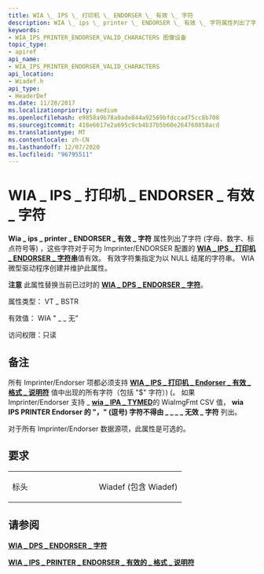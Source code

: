 ```yaml
---
title: WIA \_ IPS \_ 打印机 \_ ENDORSER \_ 有效 \_ 字符
description: WIA \_ ips \_ printer \_ ENDORSER \_ 有效 \_ 字符属性列出了字符 (字母、数字、标点符号等) ，这些字符对于可为 \_ \_ \_ Imprinter/ENDORSER 配置的 WIA IPS 打印机 ENDORSER \_ 字符串值有效。
keywords:
- WIA_IPS_PRINTER_ENDORSER_VALID_CHARACTERS 图像设备
topic_type:
- apiref
api_name:
- WIA_IPS_PRINTER_ENDORSER_VALID_CHARACTERS
api_location:
- Wiadef.h
api_type:
- HeaderDef
ms.date: 11/28/2017
ms.localizationpriority: medium
ms.openlocfilehash: e9858a9b78a0ade844a92569bfdccad75cc8b708
ms.sourcegitcommit: 418e6617e2a695c9cb4b37b5b60e264760858acd
ms.translationtype: MT
ms.contentlocale: zh-CN
ms.lasthandoff: 12/07/2020
ms.locfileid: "96795511"
---
```

# <a name="wia_ips_printer_endorser_valid_characters"></a>WIA \_ IPS \_ 打印机 \_ ENDORSER \_ 有效 \_ 字符


**Wia \_ ips \_ printer \_ ENDORSER \_ 有效 \_ 字符** 属性列出了字符 (字母、数字、标点符号等) ，这些字符对于可为 Imprinter/ENDORSER 配置的 [**WIA \_ IPS \_ 打印机 \_ ENDORSER \_ 字符串**](wia-ips-printer-endorser-string.md)值有效。 有效字符集指定为以 NULL 结尾的字符串。 WIA 微型驱动程序创建并维护此属性。




**注意**  此属性替换当前已过时的 [**WIA \_ DPS \_ ENDORSER \_ 字符**](wia-dps-endorser-characters.md)。

 

属性类型： VT \_ BSTR

有效值： WIA " \_ \_ 无"

访问权限：只读

<a name="remarks"></a>备注
-------

所有 Imprinter/Endorser 项都必须支持 [**WIA \_ IPS \_ 打印机 \_ Endorser \_ 有效 \_ 格式 \_ 说明符**](wia-ips-printer-endorser-valid-format-specifiers.md) 值中出现的所有字符（包括 "$" 字符）)  (。 如果 Imprinter/Endorser 支持 \_ [**wia \_ IPA \_ TYMED**](wia-ipa-tymed.md)的 WiaImgFmt CSV 值， **wia IPS PRINTER Endorser 的 "，" (逗号) 字符不得由 \_ \_ \_ \_ 无效 \_ 字符** 列出。

对于所有 Imprinter/Endorser 数据源项，此属性是可选的。

<a name="requirements"></a>要求
------------

<table>
<colgroup>
<col width="50%" />
<col width="50%" />
</colgroup>
<tbody>
<tr class="odd">
<td><p>标头</p></td>
<td>Wiadef (包含 Wiadef) </td>
</tr>
</tbody>
</table>

## <a name="see-also"></a>请参阅


[**WIA \_ DPS \_ ENDORSER \_ 字符**](wia-dps-endorser-characters.md)

[**WIA \_ IPS \_ PRINTER \_ ENDORSER \_ 有效的 \_ 格式 \_ 说明符**](wia-ips-printer-endorser-valid-format-specifiers.md)

 

 






